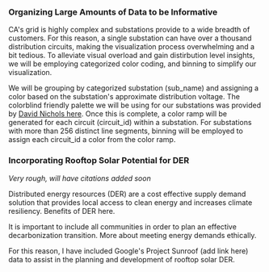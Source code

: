 ### Organizing Large Amounts of Data to be Informative 

CA's grid is highly complex and substations provide to a wide breadth of customers. For this reason, a single substation can have over a thousand distribution circuits, making the visualization process overwhelming and a bit tedious. To alleviate visual overload and gain distirbution level insights, we will be employing categorized color coding, and binning to simplify our visualization.

We will be grouping by categorized substation (sub_name) and assigning a color based on the substation's approximate distribution voltage. The colorblind friendly palette we will be using for our substations was provided by [David Nichols here](https://davidmathlogic.com/colorblind/#%23332288-%23117733-%2344AA99-%2388CCEE-%23DDCC77-%23CC6677-%23AA4499-%23882255). Once this is complete, a color ramp will be generated for each circuit (circuit_id) within a substation. For substations with more than 256 distinct line segments, binning will be employed to assign each circuit_id a color from the color ramp. 


### Incorporating Rooftop Solar Potential for DER

*Very rough, will have citations added soon*

Distributed energy resources (DER) are a cost effective supply demand solution that provides local access to clean energy and increases climate resiliency.
Benefits of DER here.

It is important to include all communities in order to plan an effective decarbonization transition. 
More about meeting energy demands ethically.

For this reason, I have included Google's Project Sunroof (add link here) data to assist in the planning and development of rooftop solar DER.